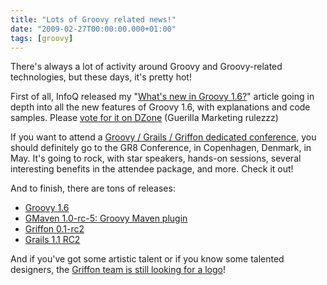```yaml
---
title: "Lots of Groovy related news!"
date: "2009-02-27T00:00:00.000+01:00"
tags: [groovy]
---
```


There's always a lot of activity around Groovy and Groovy-related technologies, but these days, it's pretty hot!

First of all, InfoQ released my "[What's new in Groovy 1.6?](http://www.infoq.com/articles/groovy-1-6)" article going in depth into all the new features of Groovy 1.6, with explanations and code samples. Please [vote for it on DZone](http://www.dzone.com/links/whats_new_in_groovy_16_detailed_article_on_infoq.html) (Guerilla Marketing rulezzz)

If you want to attend a [Groovy / Grails / Griffon dedicated conference](http://www.gr8conf.org/), you should definitely go to the GR8 Conference, in Copenhagen, Denmark, in May. It's going to rock, with star speakers, hands-on sessions, several interesting benefits in the attendee package, and more. Check it out!

And to finish, there are tons of releases:

*   [Groovy 1.6](http://glaforge.free.fr/weblog/index.php?itemid=263)
*   [GMaven 1.0-rc-5: Groovy Maven plugin](http://docs.codehaus.org/display/GROOVY/2009/02/27/GMaven+1.0-rc-5+released)
*   [Griffon 0.1-rc2](http://groovy.dzone.com/announcements/griffon-01-rc2-builds)
*   [Grails 1.1 RC2](http://grails.org/news/14369)

And if you've got some artistic talent or if you know some talented designers, the [Griffon team is still looking for a logo](http://griffon.codehaus.org/Logo+Contest)!